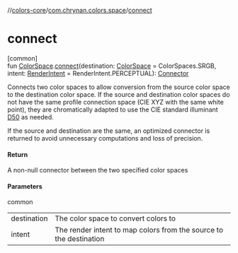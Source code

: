 //[colors-core](../../index.md)/[com.chrynan.colors.space](index.md)/[connect](connect.md)

# connect

[common]\
fun [ColorSpace](-color-space/index.md).[connect](connect.md)(destination: [ColorSpace](-color-space/index.md) = ColorSpaces.SRGB, intent: [RenderIntent](-render-intent/index.md) = RenderIntent.PERCEPTUAL): [Connector](-connector/index.md)

Connects two color spaces to allow conversion from the source color space to the destination color space. If the source and destination color spaces do not have the same profile connection space (CIE XYZ with the same white point), they are chromatically adapted to use the CIE standard illuminant [D50](-illuminant/-d50.md) as needed.

If the source and destination are the same, an optimized connector is returned to avoid unnecessary computations and loss of precision.

#### Return

A non-null connector between the two specified color spaces

#### Parameters

common

| | |
|---|---|
| destination | The color space to convert colors to |
| intent | The render intent to map colors from the source to the destination |
